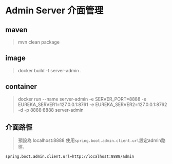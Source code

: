 # Admin Server 介面管理
## maven
> mvn clean package
## image
> docker build -t server-admin .
## container
> docker run --name server-admin -e SERVER_PORT=8888 -e EUREKA_SERVER1=127.0.0.1:8761 -e EUREKA_SERVER2=127.0.0.1:8762 -d -p 8888:8888 server-admin
## 介面路徑
> 預設為 localhost:8888
> 使用`spring.boot.admin.client.url`設定admin路徑，
```
spring.boot.admin.client.url=http://localhost:8888/admin
```
